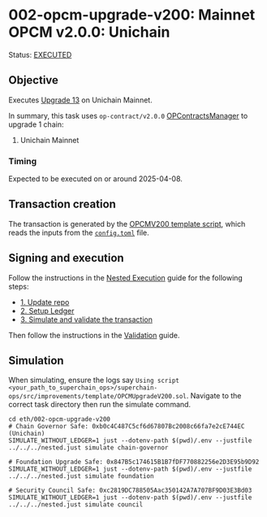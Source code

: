 # 002-opcm-upgrade-v200: Mainnet OPCM v2.0.0: Unichain

Status: [EXECUTED](https://etherscan.io/tx/0x7e5e478cafbe30293645e6972a477f77dcfdc006c4cf1dd248a94e6386d04159)

## Objective

Executes [Upgrade 13](https://gov.optimism.io/t/upgrade-proposal-13-opcm-and-incident-response-improvements/9739) on Unichain Mainnet.

In summary, this task uses `op-contract/v2.0.0` [OPContractsManager](https://github.com/ethereum-optimism/optimism/blob/op-contracts/v2.0.0-rc.1/packages/contracts-bedrock/src/L1/OPContractsManager.sol) to upgrade 1 chain:
1. Unichain Mainnet

### Timing

Expected to be executed on or around 2025-04-08.

## Transaction creation

The transaction is generated by the [OPCMV200 template script](../../../template/OPCMUpgradeV200.sol),
which reads the inputs from the [`config.toml`](./config.toml) file.

## Signing and execution

Follow the instructions in the [Nested Execution](../../../NESTED.md) guide for the following steps:

- [1. Update repo](../../../NESTED.md#1-update-repo)
- [2. Setup Ledger](../../../NESTED.md#2-setup-ledger)
- [3. Simulate and validate the transaction](../../../NESTED.md#3-simulate-and-validate-the-transaction)

Then follow the instructions in the [Validation](./VALIDATION.md) guide.

## Simulation

When simulating, ensure the logs say `Using script <your_path_to_superchain_ops>/superchain-ops/src/improvements/template/OPCMUpgradeV200.sol`.
Navigate to the correct task directory then run the simulate command.
```
cd eth/002-opcm-upgrade-v200
# Chain Governor Safe: 0xb0c4C487C5cf6d67807Bc2008c66fa7e2cE744EC (Unichain)
SIMULATE_WITHOUT_LEDGER=1 just --dotenv-path $(pwd)/.env --justfile ../../../nested.just simulate chain-governor

# Foundation Upgrade Safe: 0x847B5c174615B1B7fDF770882256e2D3E95b9D92
SIMULATE_WITHOUT_LEDGER=1 just --dotenv-path $(pwd)/.env --justfile ../../../nested.just simulate foundation

# Security Council Safe: 0xc2819DC788505Aac350142A7A707BF9D03E3Bd03
SIMULATE_WITHOUT_LEDGER=1 just --dotenv-path $(pwd)/.env --justfile ../../../nested.just simulate council
```
